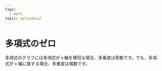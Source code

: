 ```yaml
---
tags:
  - math
topic: polynomial
---
```


# 多項式のゼロ

多項式のグラフには多項式がｘ軸を横切る場合、多重度は奇数です。でも、多項式が x 軸に接する場合、多重度は偶数です。
